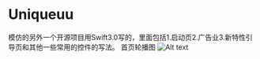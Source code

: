 # Uniqueuu
模仿的另外一个开源项目用Swift3.0写的，里面包括1.启动页2.广告业3.新特性引导页和其他一些常用的控件的写法。
首页轮播图
![Alt text](https://github.com/BBC6BAE9/Uniqueuu/edit/master/Screenshots/1.png)
